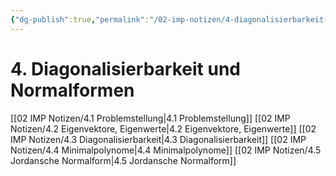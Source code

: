 ```yaml
---
{"dg-publish":true,"permalink":"/02-imp-notizen/4-diagonalisierbarkeit-und-normalformen/"}
---
```


# 4. Diagonalisierbarkeit und Normalformen
[[02 IMP Notizen/4.1 Problemstellung|4.1 Problemstellung]]
[[02 IMP Notizen/4.2 Eigenvektore, Eigenwerte|4.2 Eigenvektore, Eigenwerte]]
[[02 IMP Notizen/4.3 Diagonalisierbarkeit|4.3 Diagonalisierbarkeit]]
[[02 IMP Notizen/4.4 Minimalpolynome|4.4 Minimalpolynome]]
[[02 IMP Notizen/4.5 Jordansche Normalform|4.5 Jordansche Normalform]]